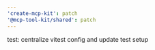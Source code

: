 ```yaml
---
'create-mcp-kit': patch
'@mcp-tool-kit/shared': patch
---
```


test: centralize vitest config and update test setup
